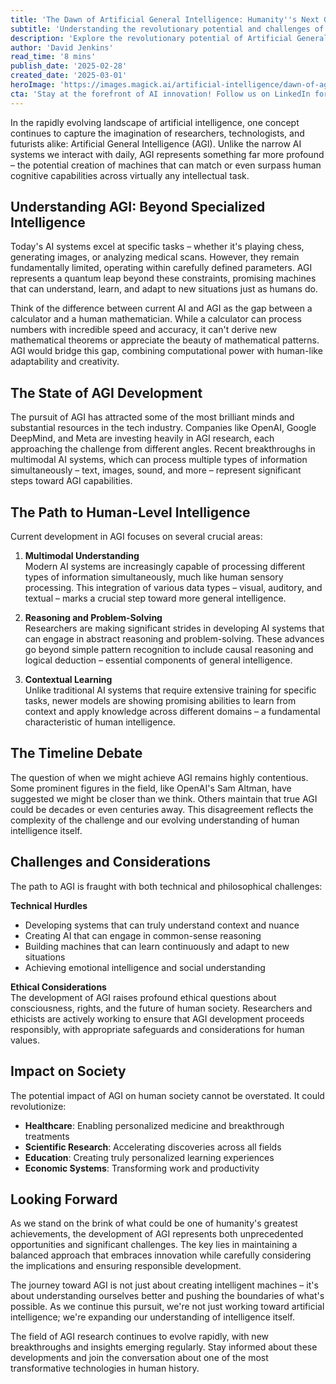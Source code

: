 ```yaml
---
title: 'The Dawn of Artificial General Intelligence: Humanity''s Next Great Leap'
subtitle: 'Understanding the revolutionary potential and challenges of AGI development'
description: 'Explore the revolutionary potential of Artificial General Intelligence (AGI) and its impact on humanity''s future. From current developments to ethical considerations, understand how AGI could transform healthcare, scientific research, education, and economic systems while presenting unique challenges and opportunities.'
author: 'David Jenkins'
read_time: '8 mins'
publish_date: '2025-02-28'
created_date: '2025-03-01'
heroImage: 'https://images.magick.ai/artificial-intelligence/dawn-of-agi-visual.jpg'
cta: 'Stay at the forefront of AI innovation! Follow us on LinkedIn for regular updates on AGI developments and join a community of forward-thinking professionals shaping the future of technology.'
---
```


In the rapidly evolving landscape of artificial intelligence, one concept continues to capture the imagination of researchers, technologists, and futurists alike: Artificial General Intelligence (AGI). Unlike the narrow AI systems we interact with daily, AGI represents something far more profound – the potential creation of machines that can match or even surpass human cognitive capabilities across virtually any intellectual task.

## Understanding AGI: Beyond Specialized Intelligence

Today's AI systems excel at specific tasks – whether it's playing chess, generating images, or analyzing medical scans. However, they remain fundamentally limited, operating within carefully defined parameters. AGI represents a quantum leap beyond these constraints, promising machines that can understand, learn, and adapt to new situations just as humans do.

Think of the difference between current AI and AGI as the gap between a calculator and a human mathematician. While a calculator can process numbers with incredible speed and accuracy, it can't derive new mathematical theorems or appreciate the beauty of mathematical patterns. AGI would bridge this gap, combining computational power with human-like adaptability and creativity.

## The State of AGI Development

The pursuit of AGI has attracted some of the most brilliant minds and substantial resources in the tech industry. Companies like OpenAI, Google DeepMind, and Meta are investing heavily in AGI research, each approaching the challenge from different angles. Recent breakthroughs in multimodal AI systems, which can process multiple types of information simultaneously – text, images, sound, and more – represent significant steps toward AGI capabilities.

## The Path to Human-Level Intelligence

Current development in AGI focuses on several crucial areas:

1. **Multimodal Understanding**  
   Modern AI systems are increasingly capable of processing different types of information simultaneously, much like human sensory processing. This integration of various data types – visual, auditory, and textual – marks a crucial step toward more general intelligence.

2. **Reasoning and Problem-Solving**  
   Researchers are making significant strides in developing AI systems that can engage in abstract reasoning and problem-solving. These advances go beyond simple pattern recognition to include causal reasoning and logical deduction – essential components of general intelligence.

3. **Contextual Learning**  
   Unlike traditional AI systems that require extensive training for specific tasks, newer models are showing promising abilities to learn from context and apply knowledge across different domains – a fundamental characteristic of human intelligence.

## The Timeline Debate

The question of when we might achieve AGI remains highly contentious. Some prominent figures in the field, like OpenAI's Sam Altman, have suggested we might be closer than we think. Others maintain that true AGI could be decades or even centuries away. This disagreement reflects the complexity of the challenge and our evolving understanding of human intelligence itself.

## Challenges and Considerations

The path to AGI is fraught with both technical and philosophical challenges:

**Technical Hurdles**  
- Developing systems that can truly understand context and nuance  
- Creating AI that can engage in common-sense reasoning  
- Building machines that can learn continuously and adapt to new situations  
- Achieving emotional intelligence and social understanding  

**Ethical Considerations**  
The development of AGI raises profound ethical questions about consciousness, rights, and the future of human society. Researchers and ethicists are actively working to ensure that AGI development proceeds responsibly, with appropriate safeguards and considerations for human values.

## Impact on Society

The potential impact of AGI on human society cannot be overstated. It could revolutionize:

- **Healthcare**: Enabling personalized medicine and breakthrough treatments  
- **Scientific Research**: Accelerating discoveries across all fields  
- **Education**: Creating truly personalized learning experiences  
- **Economic Systems**: Transforming work and productivity  

## Looking Forward

As we stand on the brink of what could be one of humanity's greatest achievements, the development of AGI represents both unprecedented opportunities and significant challenges. The key lies in maintaining a balanced approach that embraces innovation while carefully considering the implications and ensuring responsible development.

The journey toward AGI is not just about creating intelligent machines – it's about understanding ourselves better and pushing the boundaries of what's possible. As we continue this pursuit, we're not just working toward artificial intelligence; we're expanding our understanding of intelligence itself.

The field of AGI research continues to evolve rapidly, with new breakthroughs and insights emerging regularly. Stay informed about these developments and join the conversation about one of the most transformative technologies in human history.